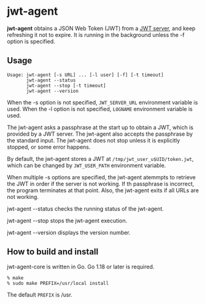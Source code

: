 # jwt-agent

**jwt-agent** obtains a JSON Web Token (JWT) from a [JWT
server](https://github.com/oss-tsukuba/jwt-server.git), and keep
refreshing it not to expire.  It is running in the background unless
the -f option is specified.

## Usage
```
Usage: jwt-agent [-s URL] ... [-l user] [-f] [-t timeout]
       jwt-agent --status
       jwt-agent --stop [-t timeout]
       jwt-agent --version
```

When the -s option is not specified, `JWT_SERVER_URL` environment
variable is used.  When the -l option is not specified, `LOGNAME`
environment variable is used.

The jwt-agent asks a passphrase at the start up to obtain a JWT, which
is provided by a JWT server.  The jwt-agent also accepts the
passphrase by the standard input.  The jwt-agent does not stop unless
it is explicitly stopped, or some error happens.

By default, the jwt-agent stores a JWT at
`/tmp/jwt_user_u$UID/token.jwt`, which can be changed by
`JWT_USER_PATH` environment variable.

When multiple -s options are specified, the jwt-agent atemmpts to
retrieve the JWT in order if the server is not working.
If th passphrase is incorrect, the program terminates at that point.
Also, the jwt-agent exits if all URLs are not working.

jwt-agent --status checks the running status of the jwt-agent.

jwt-agent --stop stops the jwt-agent execution.

jwt-agent --version displays the version number.

## How to build and install

jwt-agent-core is written in Go.  Go 1.18 or later is required.

    % make
    % sudo make PREFIX=/usr/local install

The default `PREFIX` is /usr.
